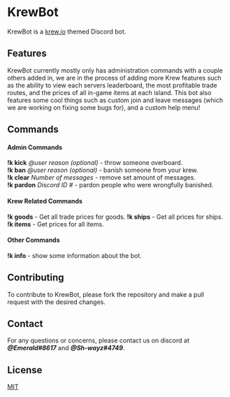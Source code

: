 # KrewBot

KrewBot is a [krew.io](https://krew.io) themed Discord bot.

## Features

KrewBot currently mostly only has administration commands with a couple others added in, we are in the process of adding more Krew features such as the ability to view each servers leaderboard, the most profitable trade routes, and the prices of all in-game items at each island. This bot also features some cool things such as custom join and leave messages (which we are working on fixing some bugs for), and a custom help menu!

## Commands
#### Admin Commands
**!k kick** *@user reason (optional)* - throw someone overboard.    
**!k ban** *@user reason (optional)* - banish someone from your krew.    
**!k clear** *Number of messages* - remove set amount of messages.   
**!k pardon** *Discord ID #* - pardon people who were wrongfully banished.   
#### Krew Related Commands
**!k goods** - Get all trade prices for goods. 
**!k ships** - Get all prices for ships.
**!k items** - Get prices for all items.
#### Other Commands
**!k info** - show some information about the bot.


## Contributing
To contribute to KrewBot, please fork the repository and make a pull request with the desired changes.
## Contact
For any questions or concerns, please contact us on discord at ***@Emerald#8617*** and ***@Sh-wayz#4749***.
## License
[MIT](https://choosealicense.com/licenses/mit/)
